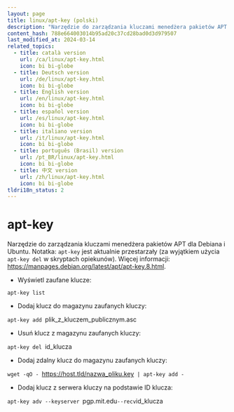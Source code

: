 ```yaml
---
layout: page
title: linux/apt-key (polski)
description: "Narzędzie do zarządzania kluczami menedżera pakietów APT dla Debiana i Ubuntu."
content_hash: 788e664003014b95ad20c37cd28bad0d3d979507
last_modified_at: 2024-03-14
related_topics:
  - title: català version
    url: /ca/linux/apt-key.html
    icon: bi bi-globe
  - title: Deutsch version
    url: /de/linux/apt-key.html
    icon: bi bi-globe
  - title: English version
    url: /en/linux/apt-key.html
    icon: bi bi-globe
  - title: español version
    url: /es/linux/apt-key.html
    icon: bi bi-globe
  - title: italiano version
    url: /it/linux/apt-key.html
    icon: bi bi-globe
  - title: português (Brasil) version
    url: /pt_BR/linux/apt-key.html
    icon: bi bi-globe
  - title: 中文 version
    url: /zh/linux/apt-key.html
    icon: bi bi-globe
tldri18n_status: 2
---
```

# apt-key

Narzędzie do zarządzania kluczami menedżera pakietów APT dla Debiana i Ubuntu.
Notatka: `apt-key` jest aktualnie przestarzały (za wyjątkiem użycia `apt-key del` w skryptach opiekunów).
Więcej informacji: <https://manpages.debian.org/latest/apt/apt-key.8.html>.

- Wyświetl zaufane klucze:

`apt-key list`

- Dodaj klucz do magazynu zaufanych kluczy:

`apt-key add `<span class="tldr-var badge badge-pill bg-dark-lm bg-white-dm text-white-lm text-dark-dm font-weight-bold">plik_z_kluczem_publicznym.asc</span>

- Usuń klucz z magazynu zaufanych kluczy:

`apt-key del `<span class="tldr-var badge badge-pill bg-dark-lm bg-white-dm text-white-lm text-dark-dm font-weight-bold">id_klucza</span>

- Dodaj zdalny klucz do magazynu zaufanych kluczy:

`wget -qO - `<span class="tldr-var badge badge-pill bg-dark-lm bg-white-dm text-white-lm text-dark-dm font-weight-bold">https://host.tld/nazwa_pliku.key</span>` | apt-key add -`

- Dodaj klucz z serwera kluczy na podstawie ID klucza:

`apt-key adv --keyserver `<span class="tldr-var badge badge-pill bg-dark-lm bg-white-dm text-white-lm text-dark-dm font-weight-bold">pgp.mit.edu</span>` --recv `<span class="tldr-var badge badge-pill bg-dark-lm bg-white-dm text-white-lm text-dark-dm font-weight-bold">id_klucza</span>
